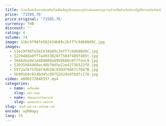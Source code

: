 ```yaml
---
title: ถ้วยเปิดอิเล็กทรอนิกส์อัตโนมัติเต็มรูปแบบและอุปกรณ์ทดสอบจุดวาบถ้วยปิดสําหรับห้องปฏิบัติการผลิตภัณฑ์ปิโตรเลียม
price: '71585.76'
price_original: '71585.76'
currency: THB
discount: ''
rating: 4
volume: 74
image: S1bc9f98fe582434b89c2bff7c9d680d9C.jpg
images:
  - S1bc9f98fe582434b89c2bff7c9d680d9C.jpg
  - S22940da0ff7a493382077584f489f405t.jpg
  - S666dea9e14404009a8950680c0fffeac9.jpg
  - S3035b84460ac46b78d5e22e4273b522fO.jpg
  - S572af6f5fb9f4db38c930df6667cf687B.jpg
  - Sb901b9c0146d45c89752b2dedfbdfc17O.jpg
video: 4000272048357.mp4
categories:
  - name: เครื่องมือ
    slug: เคร-องม
  - name: วัดและการวิเคราะห์
    slug: ดและการว-เคราะห
slug: วยเป-ดอ-เล-กทรอน-กส
encode: opRWapy
lang: th
---
```

  